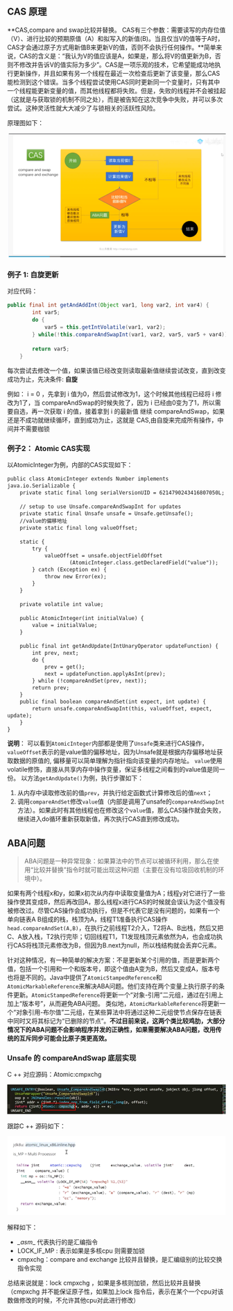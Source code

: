 ## CAS 原理

**CAS,compare and swap比较并替换。 CAS有三个参数：需要读写的内存位值（V）、进行比较的预期原值（A）和拟写入的新值(B)。当且仅当V的值等于A时，CAS才会通过原子方式用新值B来更新V的值，否则不会执行任何操作。**简单来说，CAS的含义是：“我认为V的值应该是A，如果是，那么将V的值更新为B，否则不修改并告诉V的值实际为多少”。CAS是一项乐观的技术，它希望能成功地执行更新操作，并且如果有另一个线程在最近一次检查后更新了该变量，那么CAS能检测到这个错误。当多个线程尝试使用CAS同时更新同一个变量时，只有其中一个线程能更新变量的值，而其他线程都将失败。但是，失败的线程并不会被挂起（这就是与获取锁的机制不同之处），而是被告知在这次竞争中失败，并可以多次尝试。这种灵活性就大大减少了与锁相关的活跃性风险。

原理图如下：

![image-20200629192634780](assets/image-20200629192634780.png)



### 例子 1:  自旋更新

对应代码：

```java
public final int getAndAddInt(Object var1, long var2, int var4) {
        int var5;
        do {
            var5 = this.getIntVolatile(var1, var2);
        } while(!this.compareAndSwapInt(var1, var2, var5, var5 + var4));

        return var5;
    }
```

每次尝试去修改一个值，如果该值已经改变则读取最新值继续尝试改变，直到改变成功为止，先决条件: **自旋**

例如： i = 0 ，先拿到 i 值为0，然后尝试修改为1，这个时候其他线程已经将 i 修改为1了，当 compareAndSwap的时候失败了，因为 i 已经由0变为了1，所以需要自选，再一次获取 i 的值，接着拿到 i 的最新值 继续 compareAndSwap，如果还是不成功就继续循环，直到成功为止，这就是 CAS,由自旋来完成所有操作，中间并不需要枷锁



### 例子2： Atomic CAS实现

以AtomicInteger为例，内部的CAS实现如下：

```
public class AtomicInteger extends Number implements java.io.Serializable {
    private static final long serialVersionUID = 6214790243416807050L;

    // setup to use Unsafe.compareAndSwapInt for updates
    private static final Unsafe unsafe = Unsafe.getUnsafe();
    //value的偏移地址
    private static final long valueOffset;

    static {
        try {
            valueOffset = unsafe.objectFieldOffset
                    (AtomicInteger.class.getDeclaredField("value"));
        } catch (Exception ex) {
            throw new Error(ex);
        }
    }

    private volatile int value;

    public AtomicInteger(int initialValue) {
        value = initialValue;
    }

    public final int getAndUpdate(IntUnaryOperator updateFunction) {
        int prev, next;
        do {
            prev = get();
            next = updateFunction.applyAsInt(prev);
        } while (!compareAndSet(prev, next));
        return prev;
    }
    public final boolean compareAndSet(int expect, int update) {
        return unsafe.compareAndSwapInt(this, valueOffset, expect, update);
    }
}
```

**说明**： 可以看到`AtomicInteger`内部都是使用了`Unsafe`类来进行CAS操作，`valueOffset`表示的是value值的偏移地址，因为Unsafe就是根据内存偏移地址获取数据的原值的, 偏移量可以简单理解为指针指向该变量的内存地址。 `value`使用volatile修饰，直接从共享内存中操作变量，保证多线程之间看到的value值是同一份。
 以方法`getAndUpdate()`为例，执行步骤如下：

1. 从内存中读取修改前的值`prev`，并执行给定函数式计算修改后的值`next`；
2. 调用`compareAndSet`修改`value`值（内部是调用了unsafe的`compareAndSwapInt`方法）。如果此时有其他线程也在修改这个`value`值，那么CAS操作就会失败，继续进入do循环重新获取新值，再次执行CAS直到修改成功。



## ABA问题

> ABA问题是一种异常现象：如果算法中的节点可以被循环利用，那么在使用“比较并替换”指令时就可能出现这种问题（主要在没有垃圾回收机制的环境中）。

如果有两个线程x和y，如果x初次从内存中读取变量值为A；线程y对它进行了一些操作使其变成B，然后再改回A，那么线程x进行CAS的时候就会误认为这个值没有被修改过。尽管CAS操作会成功执行，但是不代表它是没有问题的，如果有一个单向链表A B组成的栈，栈顶为A，线程T1准备执行CAS操作`head.compareAndSet(A,B)`，在执行之前线程T2介入，T2将A、B出栈，然后又把C、A放入栈，T2执行完毕；切回线程T1，T1发现栈顶元素依然为A，也会成功执行CAS将栈顶元素修改为B，但因为B.next为null，所以栈结构就会丢弃C元素。

针对这种情况，有一种简单的解决方案：不是更新某个引用的值，而是更新两个值，包括一个引用和一个和版本号，即这个值由A变为B，然后又变成A，版本号也将是不同的。Java中提供了`AtomicStampedReference`和`AtomicMarkableReference`来解决ABA问题。他们支持在两个变量上执行原子的条件更新。`AtomicStampedReference`将更新一个“对象-引用”二元组，通过在引用上加上“版本号”，从而避免ABA问题。 类似地，`AtomicMarkableReference`将更新一个“对象引用-布尔值”二元组，在某些算法中将通过这种二元组使节点保存在链表中同时又将其标记为“已删除的节点”。**不过目前来说，这两个类比较鸡肋，大部分情况下的ABA问题不会影响程序并发的正确性，如果需要解决ABA问题，改用传统的互斥同步可能会比原子类更高效。**



### Unsafe 的 compareAndSwap 底层实现

C ++ 对应源码：Atomic:cmpxchg

![image-20200719095539589](assets/image-20200719095539589.png)

跟踪C ++ 源码如下：

![image-20200719095610300](assets/image-20200719095610300.png)

解释如下： 

- _\_asm__ 代表执行的是汇编指令
- LOCK_IF_MP : 表示如果是多核cpu 则需要加锁
- cmpxchg：compare and exchange 比较并且替换，是汇编级别的比较交换指令实现 

总结来说就是：lock cmpxchg ，如果是多核则加锁，然后比较并且替换（cmpxchg 并不能保证原子性，如果加上lock 指令后，表示在某个一个cpu对该数做修改的时候，不允许其他cpu对此进行修改）

